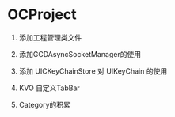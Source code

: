 # OCProject

1. 添加工程管理类文件

2. 添加GCDAsyncSocketManager的使用

3. 添加 UICKeyChainStore 对 UIKeyChain 的使用

4. KVO 自定义TabBar

5. Category的积累

